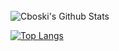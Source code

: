 <br>

<img align="center" src="https://github-readme-stats.vercel.app/api?username=Cboski&include_all_commits=true&count_private=true&show_icons=true&line_height=20&title_color=7A7ADB&icon_color=2234AE&text_color=D3D3D3&bg_color=0,000000,130F40" alt="Cboski's Github Stats">

</br>

[![Top Langs](https://github-readme-stats.vercel.app/api/top-langs/?username=Cbsoki&layout=compact&text_color=daf7dc&bg_color=151515)](https://github.com/Cbsoi/github-readme-stats)
